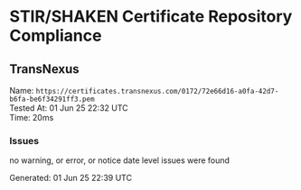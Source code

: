 # STIR/SHAKEN Certificate Repository Compliance

## TransNexus

Name: `https://certificates.transnexus.com/0172/72e66d16-a0fa-42d7-b6fa-be6f34291ff3.pem`\
Tested At: 01 Jun 25 22:32 UTC\
Time: 20ms

### Issues

no warning, or error, or notice date level issues were found

Generated: 01 Jun 25 22:39 UTC